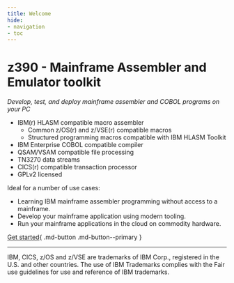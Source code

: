 ```yaml
---
title: Welcome
hide:
- navigation
- toc
---
```


# z390 - Mainframe Assembler and Emulator toolkit

*Develop, test, and deploy mainframe assembler and COBOL programs on your PC*

* IBM(r) HLASM compatible macro assembler
    * Common z/OS(r) and z/VSE(r) compatible macros
    * Structured programming macros compatible with IBM HLASM Toolkit
* IBM Enterprise COBOL compatible compiler
* QSAM/VSAM compatible file processing
* TN3270 data streams
* CICS(r) compatible transaction processor
* GPLv2 licensed

Ideal for a number of use cases:

* Learning IBM mainframe assembler programming without access to a mainframe.
* Develop your mainframe application using modern tooling.
* Run your mainframe applications in the cloud on commodity hardware.

[Get started](getting_started/01_install.md){ .md-button .md-button--primary }


---
IBM, CICS, z/OS and z/VSE are trademarks of IBM Corp., registered in the U.S. and other countries.
The use of IBM Trademarks complies with the Fair use guidelines for use and reference of IBM trademarks.
